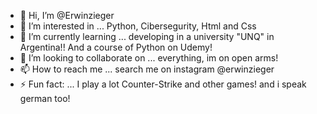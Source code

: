 - 👋 Hi, I’m @Erwinzieger
- 👀 I’m interested in ... Python, Cibersegurity, Html and Css
- 🌱 I’m currently learning ... developing in a university "UNQ" in Argentina!! And a course of Python on Udemy!
- 💞️ I’m looking to collaborate on ... everything, im on open arms!
- 📫 How to reach me ... search me on instagram @erwinzieger
- ⚡ Fun fact: ... I play a lot Counter-Strike and other games! and i speak german too!

<!---
Erwinzieger/Erwinzieger is a ✨ special ✨ repository because its `README.md` (this file) appears on your GitHub profile.
You can click the Preview link to take a look at your changes.
--->
